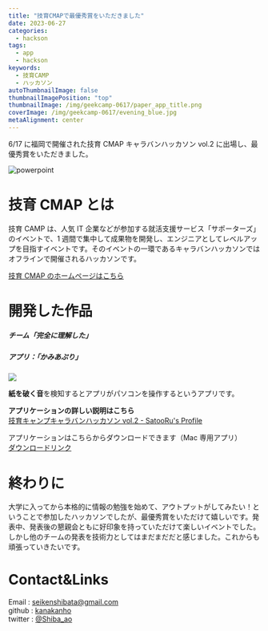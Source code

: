 ```yaml
---
title: "技育CMAPで最優秀賞をいただきました"
date: 2023-06-27
categories:
  - hackson
tags:
  - app
  - hackson
keywords:
  - 技育CAMP
  - ハッカソン
autoThumbnailImage: false
thumbnailImagePosition: "top"
thumbnailImage: /img/geekcamp-0617/paper_app_title.png
coverImage: /img/geekcamp-0617/evening_blue.jpg
metaAlignment: center
---
```


6/17 に福岡で開催された技育 CMAP キャラバンハッカソン vol.2 に出場し、最優秀賞をいただきました。

<!--more-->

![powerpoint](/img/geekcamp-0617/paper_app_title.png)

<!-- {{< toc >}} -->

# 技育 CMAP とは

技育 CAMP は、人気 IT 企業などが参加する就活支援サービス「サポーターズ」のイベントで、1 週間で集中して成果物を開発し、エンジニアとしてレベルアップを目指すイベントです。そのイベントの一環であるキャラバンハッカソンではオフラインで開催されるハッカソンです。

[技育 CMAP のホームページはこちら](https://talent.supporterz.jp/geekcamp/)

# 開発した作品

##### チーム「完全に理解した」

##### アプリ：「かみあぷり」

![](/img/geekcamp-0617/paper_app_image.png)

**紙を破く音**を検知するとアプリがパソコンを操作するというアプリです。

**アプリケーションの詳しい説明はこちら**  
[技育キャンプキャラバンハッカソン vol.2 - SatooRu's Profile](https://satooru.me/posts/activity-report/2023-06/geekcamp-caravan-vol2/)

アプリケーションはこちらからダウンロードできます（Mac 専用アプリ）  
[ダウンロードリンク](https://github.com/SystemEngineeringTeam/geekcamp-caravan-2023-vol2)

# 終わりに

大学に入ってから本格的に情報の勉強を始めて、アウトプットがしてみたい！ということで参加したハッカソンでしたが、最優秀賞をいただけて嬉しいです。発表中、発表後の懇親会ともに好印象を持っていただけて楽しいイベントでした。  
しかし他のチームの発表を技術力としてはまだまだだと感じました。これからも頑張っていきたいです。

# Contact&Links

Email : seikenshibata@gmail.com  
github : [kanakanho](https://github.com/kanakanho)  
twitter : [@Shiba_ao](https://twitter.com/Shiba_ao_)
